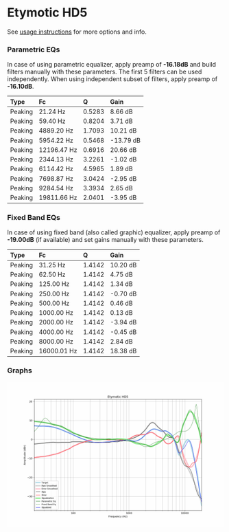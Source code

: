 # Etymotic HD5
See [usage instructions](https://github.com/jaakkopasanen/AutoEq#usage) for more options and info.

### Parametric EQs
In case of using parametric equalizer, apply preamp of **-16.18dB** and build filters manually
with these parameters. The first 5 filters can be used independently.
When using independent subset of filters, apply preamp of **-16.10dB**.

| Type    | Fc          |      Q | Gain      |
|:--------|:------------|:-------|:----------|
| Peaking | 21.24 Hz    | 0.5283 | 8.66 dB   |
| Peaking | 59.40 Hz    | 0.8204 | 3.71 dB   |
| Peaking | 4889.20 Hz  | 1.7093 | 10.21 dB  |
| Peaking | 5954.22 Hz  | 0.5468 | -13.79 dB |
| Peaking | 12196.47 Hz | 0.6916 | 20.66 dB  |
| Peaking | 2344.13 Hz  | 3.2261 | -1.02 dB  |
| Peaking | 6114.42 Hz  | 4.5965 | 1.89 dB   |
| Peaking | 7698.87 Hz  | 3.0424 | -2.95 dB  |
| Peaking | 9284.54 Hz  | 3.3934 | 2.65 dB   |
| Peaking | 19811.66 Hz | 2.0401 | -3.95 dB  |

### Fixed Band EQs
In case of using fixed band (also called graphic) equalizer, apply preamp of **-19.00dB**
(if available) and set gains manually with these parameters.

| Type    | Fc          |      Q | Gain     |
|:--------|:------------|:-------|:---------|
| Peaking | 31.25 Hz    | 1.4142 | 10.20 dB |
| Peaking | 62.50 Hz    | 1.4142 | 4.75 dB  |
| Peaking | 125.00 Hz   | 1.4142 | 1.34 dB  |
| Peaking | 250.00 Hz   | 1.4142 | -0.70 dB |
| Peaking | 500.00 Hz   | 1.4142 | 0.46 dB  |
| Peaking | 1000.00 Hz  | 1.4142 | 0.13 dB  |
| Peaking | 2000.00 Hz  | 1.4142 | -3.94 dB |
| Peaking | 4000.00 Hz  | 1.4142 | -0.45 dB |
| Peaking | 8000.00 Hz  | 1.4142 | 2.84 dB  |
| Peaking | 16000.01 Hz | 1.4142 | 18.38 dB |

### Graphs
![](./Etymotic%20HD5.png)